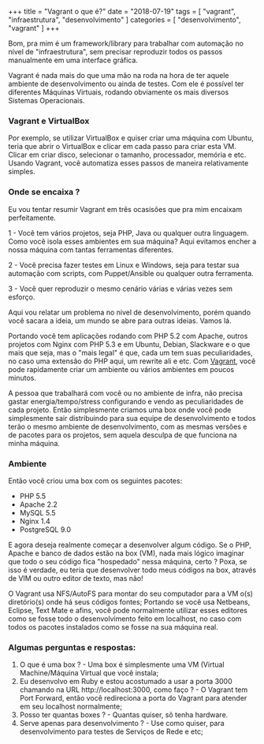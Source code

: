 +++
title = "Vagrant o que é?"
date = "2018-07-19"
tags = [ "vagrant", "infraestrutura", "desenvolvimento" ]
categories = [
  "desenvolvimento",
  "vagrant"
]
+++

Bom, pra mim é um framework/library para trabalhar com automação no nível de "infraestrutura", sem precisar reproduzir todos os passos manualmente em uma interface gráfica.

<!--more-->

Vagrant é nada mais do que uma mão na roda na hora de ter aquele ambiente de desenvolvimento ou ainda de testes. Com ele é possível ter diferentes Máquinas Virtuais, rodando obviamente os mais diversos Sistemas Operacionais.


### Vagrant e VirtualBox

Por exemplo, se utilizar VirtualBox e quiser criar uma máquina com Ubuntu, teria que abrir o VirtualBox e clicar em cada passo para criar esta VM. Clicar em criar disco, selecionar o tamanho, processador, memória e etc. Usando Vagrant, você automatiza esses passos de maneira relativamente simples.

### Onde se encaixa ?

Eu vou tentar resumir Vagrant em três ocasisões que pra mim encaixam perfeitamente.

1 - Você tem vários projetos, seja PHP, Java ou qualquer outra linguagem. Como você isola esses ambientes em sua máquina? Aqui evitamos encher a nossa máquina com tantas ferramentas diferentes.

2 - Você precisa fazer testes em Linux e Windows, seja para testar sua automação com scripts, com Puppet/Ansible ou qualquer outra ferramenta.

3 - Você quer reproduzir o mesmo cenário várias e várias vezes sem esforço.

Aqui vou relatar um problema no nivel de desenvolvimento, porém quando você sacara a ideia, um mundo se abre para outras ideias. Vamos lá.

Portando você tem aplicações rodando com PHP 5.2 com Apache, outros projetos com Nginx com PHP 5.3 e em Ubuntu, Debian, Slackware e o que mais que seja, mas o "mais legal" é que, cada um tem suas peculiaridades, no caso uma extensão do PHP aqui, um rewrite ali e etc. Com [Vagrant](http://www.vagrantup.com/), você pode rapidamente criar um ambiente ou vários ambientes em poucos minutos.

A pessoa que trabalhará com você ou no ambiente de infra, não precisa gastar energia/tempo/stress configurando e vendo as peculiaridades de cada projeto. Então simplesmente criamos uma box onde você pode simplesmente sair distribuindo para sua equipe de desenvolvimento e todos terão o mesmo ambiente de desenvolvimento, com as mesmas versões e de pacotes para os projetos, sem aquela desculpa de que funciona na minha máquina.

### Ambiente

Então você criou uma box com os seguintes pacotes:

* PHP 5.5
* Apache 2.2
* MySQL 5.5
* Nginx 1.4
* PostgreSQL 9.0

E agora deseja realmente começar a desenvolver algum código. Se o PHP, Apache e banco de dados estão na box (VM), nada mais lógico imaginar que todo o seu código fica "hospedado" nessa máquina, certo ? Poxa, se isso é verdade, eu teria que desenvolver todo meus códigos na box, através de VIM ou outro editor de texto, mas não!

O Vagrant usa NFS/AutoFS para montar do seu computador para a VM o(s) diretório(s) onde há seus códigos fontes; Portando se você usa Netbeans, Eclipse, Text Mate e afins, você pode normalmente utilizar esses editores como se fosse todo o desenvolvimento feito em localhost, no caso com todos os pacotes instalados como se fosse na sua máquina real.

### Algumas perguntas e respostas:

1. O que é uma box ? - Uma box é simplesmente uma VM (Virtual Machine/Máquina Virtual que você instala;
2. Eu desenvolvo em Ruby e estou acostumado a usar a porta 3000 chamando na URL http://localhost:3000, como faço ? - O Vagrant tem Port Forward, então você redireciona a porta do Vagrant para atender em seu localhost normalmente;
3. Posso ter quantas boxes ? - Quantas quiser, sõ tenha hardware.
4. Serve apenas para desenvolvimento ? - Use como quiser, para desenvolvimento para testes de Serviços de Rede e etc;
